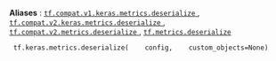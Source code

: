 **Aliases** : [ `tf.compat.v1.keras.metrics.deserialize` ](/api_docs/python/tf/keras/metrics/deserialize), [ `tf.compat.v2.keras.metrics.deserialize` ](/api_docs/python/tf/keras/metrics/deserialize), [ `tf.compat.v2.metrics.deserialize` ](/api_docs/python/tf/keras/metrics/deserialize), [ `tf.metrics.deserialize` ](/api_docs/python/tf/keras/metrics/deserialize)

```
 tf.keras.metrics.deserialize(    config,    custom_objects=None) 
```

